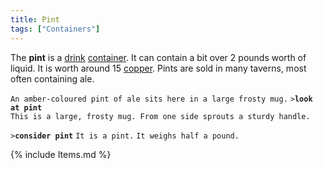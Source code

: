 ```yaml
---
title: Pint
tags: ["Containers"]
---
```

The **pint** is a [drink](Food_%26_Drink#Drink "wikilink")
[container](container "wikilink"). It can contain a bit over 2 pounds
worth of liquid. It is worth around 15 [copper](copper "wikilink").
Pints are sold in many taverns, most often containing ale.

`An amber-coloured pint of ale sits here in a large frosty mug.`
`>`**`look at pint`**
`This is a large, frosty mug. From one side sprouts a sturdy handle.`

`>`**`consider pint`**
`It is a pint.`
`It weighs half a pound.`

{% include Items.md %}
